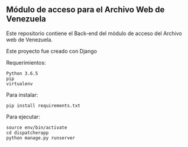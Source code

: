 ## Módulo de acceso para el Archivo Web de Venezuela

Este repositorio contiene el Back-end del módulo de acceso del Archivo web de Venezuela.

Este proyecto fue creado con Django

Requerimientos:

```
Python 3.6.5
pip
virtualenv
```


Para instalar: 

```
pip install requirements.txt
```

Para ejecutar:

```
source env/bin/activate
cd dispatcherapp
python manage.py runserver
```
